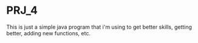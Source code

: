 # PRJ_4
This is just a simple java program that i'm using to get better skills, getting better, adding new functions, etc.
